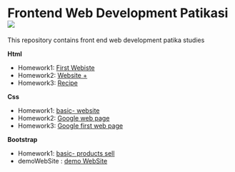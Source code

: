 # Frontend Web Development Patikasi ![](https://img.shields.io/badge/Tests-Success-green)

This repository contains front end web development patika studies

**Html**

- Homework1: [First Webiste](https://github.com/OzerBey/FrontendWebDevelopment/tree/master/html%20works/homework1)
- Homework2: [Website +](https://github.com/OzerBey/FrontendWebDevelopment/tree/master/html%20works/homework2)
- Homework3: [Recipe](https://github.com/OzerBey/FrontendWebDevelopment/tree/master/html%20works/homework3)

**Css**

- Homework1: [basic- website](https://ozerbey.github.io/basic-website/)
- Homework2: [Google web page](https://ozerbey.github.io/google.co.uk/)
- Homework3: [Google first web page](https://github.com/OzerBey/FrontendWebDevelopment/tree/master/css%20works/homework3)

**Bootstrap**

- Homework1: [basic- products sell](https://github.com/OzerBey/FrontendWebDevelopment/tree/master/bootstrapWorks/homeworks/homework1)
- demoWebSite : [demo WebSite](https://github.com/OzerBey/FrontendWebDevelopment/tree/master/bootstrapWorks/demoWebSite)
